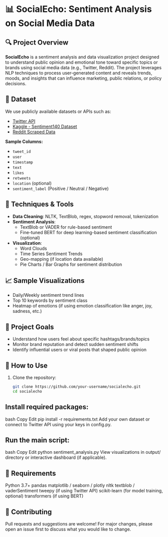 
# 📊 SocialEcho: Sentiment Analysis on Social Media Data

## 🔍 Project Overview

**SocialEcho** is a sentiment analysis and data visualization project designed to understand public opinion and emotional tone toward specific topics or brands using social media data (e.g., Twitter, Reddit). The project leverages NLP techniques to process user-generated content and reveals trends, moods, and insights that can influence marketing, public relations, or policy decisions.

## 📁 Dataset

We use publicly available datasets or APIs such as:

- [Twitter API](https://developer.twitter.com/)
- [Kaggle - Sentiment140 Dataset](https://www.kaggle.com/datasets/kazanova/sentiment140)
- [Reddit Scraped Data](https://www.pushshift.io/)
  
**Sample Columns:**
- `tweet_id`
- `user`
- `timestamp`
- `text`
- `likes`
- `retweets`
- `location` (optional)
- `sentiment_label` (Positive / Neutral / Negative)

## 🧠 Techniques & Tools

- **Data Cleaning**: NLTK, TextBlob, regex, stopword removal, tokenization
- **Sentiment Analysis**: 
  - TextBlob or VADER for rule-based sentiment
  - Fine-tuned BERT for deep learning-based sentiment classification (optional)
- **Visualization**: 
  - Word Clouds
  - Time Series Sentiment Trends
  - Geo-mapping (if location data available)
  - Pie Charts / Bar Graphs for sentiment distribution

## 📈 Sample Visualizations

- Daily/Weekly sentiment trend lines
- Top 10 keywords by sentiment class
- Heatmap of emotions (if using emotion classification like anger, joy, sadness, etc.)

## 🏁 Project Goals

- Understand how users feel about specific hashtags/brands/topics
- Monitor brand reputation and detect sudden sentiment shifts
- Identify influential users or viral posts that shaped public opinion

## 🚀 How to Use

1. Clone the repository:
   ```bash
   git clone https://github.com/your-username/socialecho.git
   cd socialecho

## Install required packages:

bash
Copy
Edit
pip install -r requirements.txt
Add your own dataset or connect to Twitter API using your keys in config.py.

## Run the main script:

bash
Copy
Edit
python sentiment_analysis.py
View visualizations in output/ directory or interactive dashboard (if applicable).

## 📌 Requirements

Python 3.7+
pandas
matplotlib / seaborn / plotly
nltk
textblob / vaderSentiment
tweepy (if using Twitter API)
scikit-learn (for model training, optional)
transformers (if using BERT)


## 🤝 Contributing
Pull requests and suggestions are welcome! For major changes, please open an issue first to discuss what you would like to change.

